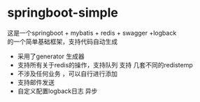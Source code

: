 # springboot-simple
这是一个springboot + mybatis + redis +  swagger +logback  
的一个简单基础框架，支持代码自动生成
* 采用了generator 生成器
* 支持所有关于redis的操作，支持队列 支持 几套不同的redistemp
* 不涉及任何业务 ，可以自行进行添加
* 支持邮件发送
* 自定义配置logback日志 异步
